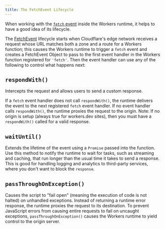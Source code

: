 ```yaml
---
title: The FetchEvent Lifecycle
---
```


When working with the [`fetch` event](/reference/runtime/apis/fetch-event) inside the Workers runtime, it helps to have a good idea of its lifecycle.

The [FetchEvent](/reference/runtime/apis/fetch-event) lifecycle starts when Cloudflare's edge network receives a request whose URL matches both a zone and a route for a Workers function; this causes the Workers runtime to trigger a `fetch` event and creates a FetchEvent Object to pass to the first event handler in the Workers function registered for `'fetch'`. Then the event handler can use any of the following to control what happens next:

## `respondWith()`

Intercepts the request and allows users to send a custom response.

If a `fetch` event handler does not call `respondWith()`, the runtime delivers the event to the next registered `fetch` event handler. If no event handler calls `respondWith()`, the runtime proxies the request to the origin. Note: If no origin is setup (always true for workers.dev sites), then you must have a `respondWith()` called for a valid response.

## `waitUntil()`

 Extends the lifetime of the event using a `Promise` passed into the function. Use this method to notify the runtime to wait for tasks, such as streaming and caching, that run longer than the usual time it takes to send a response. This is good for handling logging and analytics to third-party services, where you don't want to block the `response`.

## `passThroughOnException()`

Causes the script to "fail open" (meaning the execution of code is not halted) on unhandled exceptions. Instead of returning a runtime error response, the runtime proxies the request to its destination. To prevent JavaScript errors from causing entire requests to fail on uncaught exceptions, `passThroughOnException()` causes the Workers runtime to yield control to the origin server.
